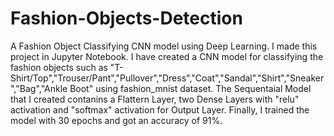 # Fashion-Objects-Detection
A Fashion Object Classifying CNN model using Deep Learning. I made this project in Jupyter Notebook. I have created a CNN model for classifying the fashion objects such as "T-Shirt/Top","Trouser/Pant","Pullover","Dress","Coat","Sandal","Shirt","Sneaker","Bag","Ankle Boot" using fashion_mnist dataset. The Sequentaial Model that I created contanins a Flattern Layer, two Dense Layers with "relu" activation and "softmax" activation for Output Layer. Finally, I trained the model with 30 epochs and got an accuracy of 91%.
